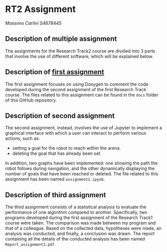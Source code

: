 RT2 Assignment
================
_Massimo Carlini S4678445_

Description of multiple assignment
----------------------------------
The assignments for the Research Track2 course are divided into 3 parts that involve the use of different software, which will be explained below.

Description of [first assignment](https://massimo-carlini.github.io/RT2_Assignment/)
--------------------------------------------------------------------------------------
The first assignment focuses on using Doxygen to comment the code developed during the second assignment of the first Research Track course.
The files related to this assignment can be found in the `docs` folder of this GitHub repository.

Description of second assignment
---------------------------------
The second assignment, instead, involves the use of Jupyter to implement a graphical interface with which a user can interact to perform various actions, such as:

* setting a goal for the robot to reach within the arena.
* deleting the goal that has already been set.

In addition, two graphs have been implemented: one showing the path the robot follows during navigation, and the other dynamically displaying the number of goals that have been reached or deleted.
The file related to this assignment has been named `assignment2.ipynb`.

Description of third assignment
--------------------------------
The third assignment consists of a statistical analysis to evaluate the performance of one algorithm compared to another. Specifically, two programs developed during the first assignment of the Research Track1 course were taken. The comparison was made between my program and that of a colleague. Based on the collected data, hypotheses were made, an analysis was conducted, and finally, a conclusion was drawn.
The report containing all the details of the conducted analysis has been named `Report_assignment3.pdf`.






